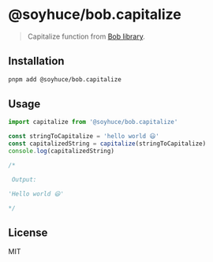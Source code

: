 # @soyhuce/bob.capitalize

> Capitalize function from [Bob library](../bob).

## Installation

```bash
pnpm add @soyhuce/bob.capitalize
```

## Usage

```js
import capitalize from '@soyhuce/bob.capitalize'

const stringToCapitalize = 'hello world 😃'
const capitalizedString = capitalize(stringToCapitalize)
console.log(capitalizedString)

/*

 Output:

'Hello world 😃'

*/
```

## License
MIT
